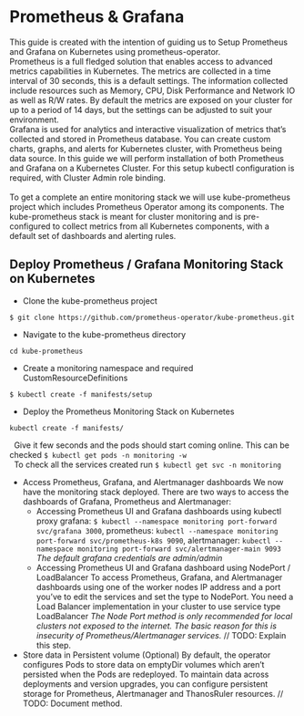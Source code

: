 # Prometheus & Grafana

This guide is created with the intention of guiding us to Setup Prometheus and Grafana on Kubernetes using prometheus-operator.<br/>
Prometheus is a full fledged solution that enables access to advanced metrics capabilities in Kubernetes. The metrics are collected in a time interval of 30 seconds, this is a default settings. The information collected include resources such as Memory, CPU, Disk Performance and Network IO as well as R/W rates. By default the metrics are exposed on your cluster for up to a period of 14 days, but the settings can be adjusted to suit your environment.<br/>
Grafana is used for analytics and interactive visualization of metrics that’s collected and stored in Prometheus database. You can create custom charts, graphs, and alerts for Kubernetes cluster, with Prometheus being data source. In this guide we will perform installation of both Prometheus and Grafana on a Kubernetes Cluster. For this setup kubectl configuration is required, with Cluster Admin role binding.<br/>
<br/>
To get a complete an entire monitoring stack we will use kube-prometheus project which includes Prometheus Operator among its components. The kube-prometheus stack is meant for cluster monitoring and is pre-configured to collect metrics from all Kubernetes components, with a default set of dashboards and alerting rules.

## Deploy Prometheus / Grafana Monitoring Stack on Kubernetes

* Clone the kube-prometheus project
```
$ git clone https://github.com/prometheus-operator/kube-prometheus.git
```
* Navigate to the kube-prometheus directory
```
cd kube-prometheus
```
* Create a monitoring namespace and required CustomResourceDefinitions
```
$ kubectl create -f manifests/setup
```
* Deploy the Prometheus Monitoring Stack on Kubernetes
```
kubectl create -f manifests/
```
&nbsp; Give it few seconds and the pods should start coming online. This can be checked ```$ kubectl get pods -n monitoring -w```<br/>
&nbsp; To check all the services created run ```$ kubectl get svc -n monitoring```
* Access Prometheus, Grafana, and Alertmanager dashboards
We now have the monitoring stack deployed. There are two ways to access the dashboards of Grafana, Prometheus and Alertmanager:
  * Accessing Prometheus UI and Grafana dashboards using kubectl proxy
    grafana: ```$ kubectl --namespace monitoring port-forward svc/grafana 3000```, prometheus: ```kubectl --namespace monitoring port-forward svc/prometheus-k8s 9090```, alertmanager: ```kubectl --namespace monitoring port-forward svc/alertmanager-main 9093```
    *The default grafana credentials are admin/admin*
  * Accessing Prometheus UI and Grafana dashboard using NodePort / LoadBalancer
    To access Prometheus, Grafana, and Alertmanager dashboards using one of the worker nodes IP address and a port you’ve to edit the services and set the type to NodePort.
    You need a Load Balancer implementation in your cluster to use service type LoadBalancer
    *The Node Port method is only recommended for local clusters not exposed to the internet. The basic reason for this is insecurity of Prometheus/Alertmanager services.*
    // TODO: Explain this step.
* Store data in Persistent volume (Optional)
By default, the operator configures Pods to store data on emptyDir volumes which aren’t persisted when the Pods are redeployed. To maintain data across deployments and version upgrades, you can configure persistent storage for Prometheus, Alertmanager and ThanosRuler resources.
// TODO: Document method.